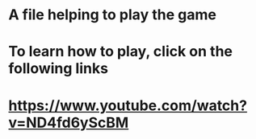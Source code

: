 # A file helping to play the game
# To learn how to play, click on the following links
# https://www.youtube.com/watch?v=ND4fd6yScBM
